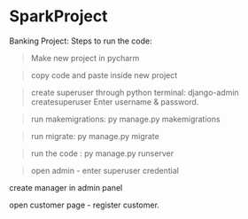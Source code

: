 # SparkProject
Banking Project:
Steps to run the code:

>Make new project in pycharm

>copy code and paste inside new project

>create superuser through python terminal:
django-admin createsuperuser
Enter username & password.

>run makemigrations:
py manage.py makemigrations

>run migrate:
py manage.py migrate

>run the code :
py manage.py runserver

>open admin - enter superuser credential

create manager in admin panel

open customer page - register customer.
